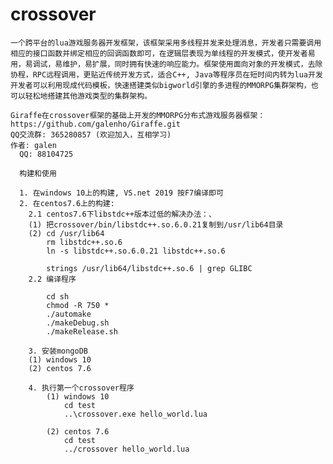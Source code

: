 # crossover

    一个跨平台的lua游戏服务器开发框架，该框架采用多线程并发来处理消息，开发者只需要调用相应的接口函数并绑定相应的回调函数即可，在逻辑层表现为单线程的开发模式，使开发者易用，易调试，易维护，易扩展，同时拥有快速的响应能力。框架使用面向对象的开发模式，去除协程，RPC远程调用，更贴近传统开发方式，适合C++, Java等程序员在短时间内转为lua开发
	开发者可以利用现成代码模板，快速搭建类似bigworld引擎的多进程的MMORPG集群架构，也可以轻松地搭建其他游戏类型的集群架构。

	Giraffe在crossover框架的基础上开发的MMORPG分布式游戏服务器框架：https://github.com/galenho/Giraffe.git
	QQ交流群: 365280857 (欢迎加入，互相学习)
	作者: galen
	  QQ: 88104725
	  
	  构建和使用
	  
	  1. 在windows 10上的构建, VS.net 2019 按F7编译即可
	  2. 在centos7.6上的构建:
	  	2.1 centos7.6下libstdc++版本过低的解决办法：、
		(1) 把crossover/bin/libstdc++.so.6.0.21复制到/usr/lib64目录
		(2) cd /usr/lib64
			rm libstdc++.so.6
			ln -s libstdc++.so.6.0.21 libstdc++.so.6

			strings /usr/lib64/libstdc++.so.6 | grep GLIBC
		2.2 编译程序
		
			cd sh
			chmod -R 750 *
			./automake
			./makeDebug.sh
			./makeRelease.sh
		
		3. 安装mongoDB
		(1) windows 10
		(2) centos 7.6
		
		4. 执行第一个crossover程序
			(1) windows 10
				cd test
				..\crossover.exe hello_world.lua
			
			(2)	centos 7.6
				cd test
				../crossover hello_world.lua
